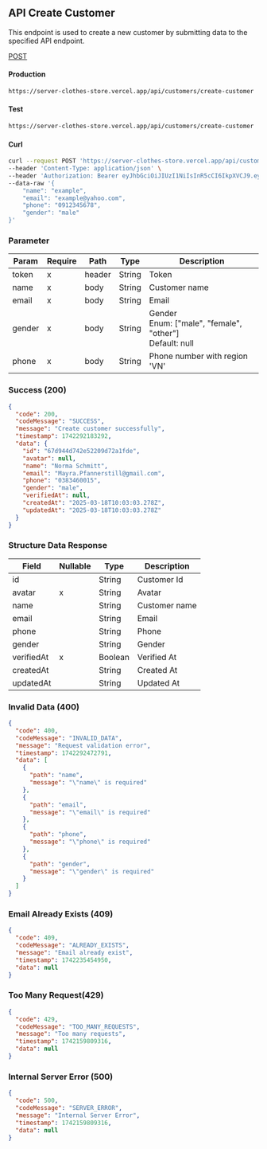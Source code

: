 ## API Create Customer

This endpoint is used to create a new customer by submitting data to the specified API endpoint.

[POST](#)

#### Production

```bash
https://server-clothes-store.vercel.app/api/customers/create-customer
```

#### Test

```bash
https://server-clothes-store.vercel.app/api/customers/create-customer
```

#### Curl

```bash
curl --request POST 'https://server-clothes-store.vercel.app/api/customers/create-customer' \
--header 'Content-Type: application/json' \
--header 'Authorization: Bearer eyJhbGciOiJIUzI1NiIsInR5cCI6IkpXVCJ9.eyJpZCI6IjY3ZDJhMzMyYzhhMjEzYjA1MDI4MzNjNiIsInR5cGUiOiJVc2VyIiwiaWF0IjoxNzQyMjAxMDU5LCJleHAiOjE3NDIyMDE5NTl9.gsqLAzSlJKDPU3D9gvKg_I42NJ3NhI2d5svf-MYywDo' \
--data-raw '{
    "name": "example",
    "email": "example@yahoo.com",
    "phone": "0912345678",
    "gender": "male"
}'
```

### Parameter

| Param  | Require | Path   | Type   | Description                                                  |
| ------ | ------- | ------ | ------ | ------------------------------------------------------------ |
| token  | x       | header | String | Token                                                        |
| name   | x       | body   | String | Customer name                                                |
| email  | x       | body   | String | Email                                                        |
| gender | x       | body   | String | Gender<br>Enum: ["male", "female", "other"]<br>Default: null |
| phone  | x       | body   | String | Phone number with region 'VN'                                |

### Success (200)

```json
{
  "code": 200,
  "codeMessage": "SUCCESS",
  "message": "Create customer successfully",
  "timestamp": 1742292183292,
  "data": {
    "id": "67d944d742e52209d72a1fde",
    "avatar": null,
    "name": "Norma Schmitt",
    "email": "Mayra.Pfannerstill@gmail.com",
    "phone": "0383460015",
    "gender": "male",
    "verifiedAt": null,
    "createdAt": "2025-03-18T10:03:03.278Z",
    "updatedAt": "2025-03-18T10:03:03.278Z"
  }
}
```

### Structure Data Response

| Field      | Nullable | Type    | Description   |
| ---------- | -------- | ------- | ------------- |
| id         |          | String  | Customer Id   |
| avatar     | x        | String  | Avatar        |
| name       |          | String  | Customer name |
| email      |          | String  | Email         |
| phone      |          | String  | Phone         |
| gender     |          | String  | Gender        |
| verifiedAt | x        | Boolean | Verified At   |
| createdAt  |          | String  | Created At    |
| updatedAt  |          | String  | Updated At    |

### Invalid Data (400)

```json
{
  "code": 400,
  "codeMessage": "INVALID_DATA",
  "message": "Request validation error",
  "timestamp": 1742292472791,
  "data": [
    {
      "path": "name",
      "message": "\"name\" is required"
    },
    {
      "path": "email",
      "message": "\"email\" is required"
    },
    {
      "path": "phone",
      "message": "\"phone\" is required"
    },
    {
      "path": "gender",
      "message": "\"gender\" is required"
    }
  ]
}
```

### Email Already Exists (409)

```json
{
  "code": 409,
  "codeMessage": "ALREADY_EXISTS",
  "message": "Email already exist",
  "timestamp": 1742235454950,
  "data": null
}
```

### Too Many Request(429)

```json
{
  "code": 429,
  "codeMessage": "TOO_MANY_REQUESTS",
  "message": "Too many requests",
  "timestamp": 1742159809316,
  "data": null
}
```

### Internal Server Error (500)

```json
{
  "code": 500,
  "codeMessage": "SERVER_ERROR",
  "message": "Internal Server Error",
  "timestamp": 1742159809316,
  "data": null
}
```
